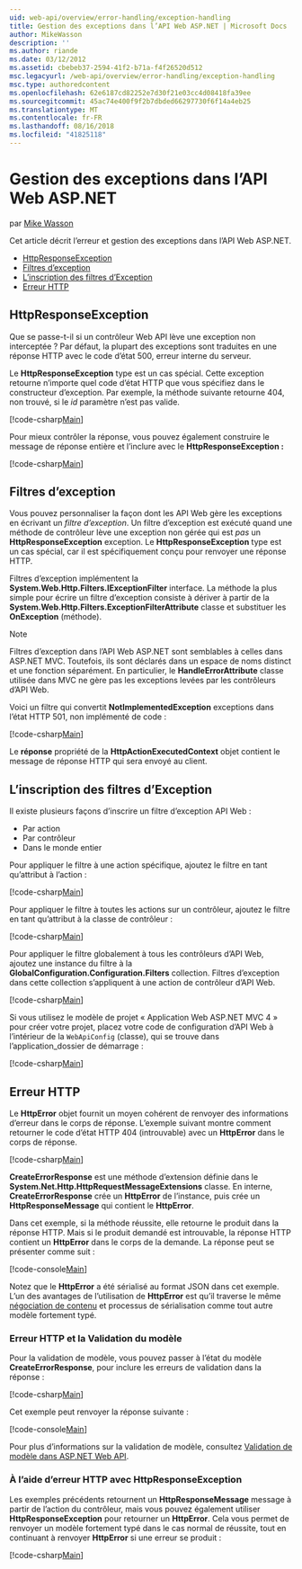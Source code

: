 ```yaml
---
uid: web-api/overview/error-handling/exception-handling
title: Gestion des exceptions dans l’API Web ASP.NET | Microsoft Docs
author: MikeWasson
description: ''
ms.author: riande
ms.date: 03/12/2012
ms.assetid: cbebeb37-2594-41f2-b71a-f4f26520d512
msc.legacyurl: /web-api/overview/error-handling/exception-handling
msc.type: authoredcontent
ms.openlocfilehash: 62e6187cd82252e7d30f21e03cc4d08418fa39ee
ms.sourcegitcommit: 45ac74e400f9f2b7dbded66297730f6f14a4eb25
ms.translationtype: MT
ms.contentlocale: fr-FR
ms.lasthandoff: 08/16/2018
ms.locfileid: "41825118"
---
```

<a name="exception-handling-in-aspnet-web-api"></a>Gestion des exceptions dans l’API Web ASP.NET
====================
par [Mike Wasson](https://github.com/MikeWasson)

Cet article décrit l’erreur et gestion des exceptions dans l’API Web ASP.NET.

- [HttpResponseException](#httpresponserexception)
- [Filtres d’exception](#exception_filters)
- [L’inscription des filtres d’Exception](#registering_exception_filters)
- [Erreur HTTP](#httperror)

<a id="httpresponserexception"></a>
## <a name="httpresponseexception"></a>HttpResponseException

Que se passe-t-il si un contrôleur Web API lève une exception non interceptée ? Par défaut, la plupart des exceptions sont traduites en une réponse HTTP avec le code d’état 500, erreur interne du serveur.

Le **HttpResponseException** type est un cas spécial. Cette exception retourne n’importe quel code d’état HTTP que vous spécifiez dans le constructeur d’exception. Par exemple, la méthode suivante retourne 404, non trouvé, si le *id* paramètre n’est pas valide.

[!code-csharp[Main](exception-handling/samples/sample1.cs)]

Pour mieux contrôler la réponse, vous pouvez également construire le message de réponse entière et l’inclure avec le **HttpResponseException :** 

[!code-csharp[Main](exception-handling/samples/sample2.cs)]

<a id="exception_filters"></a>
## <a name="exception-filters"></a>Filtres d’exception

Vous pouvez personnaliser la façon dont les API Web gère les exceptions en écrivant un *filtre d’exception*. Un filtre d’exception est exécuté quand une méthode de contrôleur lève une exception non gérée qui est *pas* un **HttpResponseException** exception. Le **HttpResponseException** type est un cas spécial, car il est spécifiquement conçu pour renvoyer une réponse HTTP.

Filtres d’exception implémentent la **System.Web.Http.Filters.IExceptionFilter** interface. La méthode la plus simple pour écrire un filtre d’exception consiste à dériver à partir de la **System.Web.Http.Filters.ExceptionFilterAttribute** classe et substituer les **OnException** (méthode).

> [!NOTE]
> Filtres d’exception dans l’API Web ASP.NET sont semblables à celles dans ASP.NET MVC. Toutefois, ils sont déclarés dans un espace de noms distinct et une fonction séparément. En particulier, le **HandleErrorAttribute** classe utilisée dans MVC ne gère pas les exceptions levées par les contrôleurs d’API Web.


Voici un filtre qui convertit **NotImplementedException** exceptions dans l’état HTTP 501, non implémenté de code :

[!code-csharp[Main](exception-handling/samples/sample3.cs)]

Le **réponse** propriété de la **HttpActionExecutedContext** objet contient le message de réponse HTTP qui sera envoyé au client.

<a id="registering_exception_filters"></a>
## <a name="registering-exception-filters"></a>L’inscription des filtres d’Exception

Il existe plusieurs façons d’inscrire un filtre d’exception API Web :

- Par action
- Par contrôleur
- Dans le monde entier

Pour appliquer le filtre à une action spécifique, ajoutez le filtre en tant qu’attribut à l’action :

[!code-csharp[Main](exception-handling/samples/sample4.cs)]

Pour appliquer le filtre à toutes les actions sur un contrôleur, ajoutez le filtre en tant qu’attribut à la classe de contrôleur :

[!code-csharp[Main](exception-handling/samples/sample5.cs)]

Pour appliquer le filtre globalement à tous les contrôleurs d’API Web, ajoutez une instance du filtre à la **GlobalConfiguration.Configuration.Filters** collection. Filtres d’exception dans cette collection s’appliquent à une action de contrôleur d’API Web.

[!code-csharp[Main](exception-handling/samples/sample6.cs)]

Si vous utilisez le modèle de projet « Application Web ASP.NET MVC 4 » pour créer votre projet, placez votre code de configuration d’API Web à l’intérieur de la `WebApiConfig` (classe), qui se trouve dans l’application\_dossier de démarrage :

[!code-csharp[Main](exception-handling/samples/sample7.cs?highlight=5)]

<a id="httperror"></a>
## <a name="httperror"></a>Erreur HTTP

Le **HttpError** objet fournit un moyen cohérent de renvoyer des informations d’erreur dans le corps de réponse. L’exemple suivant montre comment retourner le code d’état HTTP 404 (introuvable) avec un **HttpError** dans le corps de réponse.

[!code-csharp[Main](exception-handling/samples/sample8.cs)]

**CreateErrorResponse** est une méthode d’extension définie dans le **System.Net.Http.HttpRequestMessageExtensions** classe. En interne, **CreateErrorResponse** crée un **HttpError** de l’instance, puis crée un **HttpResponseMessage** qui contient le **HttpError**.

Dans cet exemple, si la méthode réussite, elle retourne le produit dans la réponse HTTP. Mais si le produit demandé est introuvable, la réponse HTTP contient un **HttpError** dans le corps de la demande. La réponse peut se présenter comme suit :

[!code-console[Main](exception-handling/samples/sample9.cmd)]

Notez que le **HttpError** a été sérialisé au format JSON dans cet exemple. L’un des avantages de l’utilisation de **HttpError** est qu’il traverse le même [négociation de contenu](../formats-and-model-binding/content-negotiation.md) et processus de sérialisation comme tout autre modèle fortement typé.

### <a name="httperror-and-model-validation"></a>Erreur HTTP et la Validation du modèle

Pour la validation de modèle, vous pouvez passer à l’état du modèle **CreateErrorResponse**, pour inclure les erreurs de validation dans la réponse :

[!code-csharp[Main](exception-handling/samples/sample10.cs)]

Cet exemple peut renvoyer la réponse suivante :

[!code-console[Main](exception-handling/samples/sample11.cmd)]

Pour plus d’informations sur la validation de modèle, consultez [Validation de modèle dans ASP.NET Web API](../formats-and-model-binding/model-validation-in-aspnet-web-api.md).

### <a name="using-httperror-with-httpresponseexception"></a>À l’aide d’erreur HTTP avec HttpResponseException

Les exemples précédents retournent un **HttpResponseMessage** message à partir de l’action du contrôleur, mais vous pouvez également utiliser **HttpResponseException** pour retourner un **HttpError**. Cela vous permet de renvoyer un modèle fortement typé dans le cas normal de réussite, tout en continuant à renvoyer **HttpError** si une erreur se produit :

[!code-csharp[Main](exception-handling/samples/sample12.cs)]

